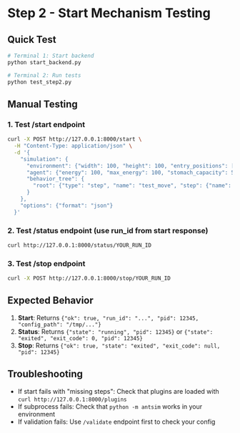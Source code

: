 # Step 2 - Start Mechanism Testing

## Quick Test
```bash
# Terminal 1: Start backend
python start_backend.py

# Terminal 2: Run tests
python test_step2.py
```

## Manual Testing

### 1. Test /start endpoint
```bash
curl -X POST http://127.0.0.1:8000/start \
  -H "Content-Type: application/json" \
  -d '{
    "simulation": {
      "environment": {"width": 100, "height": 100, "entry_positions": [[50, 50]]},
      "agent": {"energy": 100, "max_energy": 100, "stomach_capacity": 50, "social_stomach_capacity": 50, "hunger_threshold": 30},
      "behavior_tree": {
        "root": {"type": "step", "name": "test_move", "step": {"name": "move", "params": {}}}
      }
    },
    "options": {"format": "json"}
  }'
```

### 2. Test /status endpoint (use run_id from start response)
```bash
curl http://127.0.0.1:8000/status/YOUR_RUN_ID
```

### 3. Test /stop endpoint
```bash
curl -X POST http://127.0.0.1:8000/stop/YOUR_RUN_ID
```

## Expected Behavior

1. **Start**: Returns `{"ok": true, "run_id": "...", "pid": 12345, "config_path": "/tmp/..."}`
2. **Status**: Returns `{"state": "running", "pid": 12345}` or `{"state": "exited", "exit_code": 0, "pid": 12345}`
3. **Stop**: Returns `{"ok": true, "state": "exited", "exit_code": null, "pid": 12345}`

## Troubleshooting

- If start fails with "missing steps": Check that plugins are loaded with `curl http://127.0.0.1:8000/plugins`
- If subprocess fails: Check that `python -m antsim` works in your environment
- If validation fails: Use `/validate` endpoint first to check your config